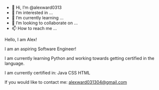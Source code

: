 - 👋 Hi, I’m @alexward0313
- 👀 I’m interested in ...
- 🌱 I’m currently learning ...
- 💞️ I’m looking to collaborate on ...
- 📫 How to reach me ...

Hello, I am Alex!

I am an aspiring Software Engineer!

I am currently learning Python and working towards getting certified in the language.

I am currently certified in:
Java
CSS
HTML

If you would like to contact me: alexward031304@gmail.com
